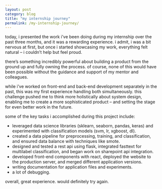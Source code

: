 ```yaml
---
layout: post
category: blog
title: "my internship journey"
permalink: /my-internship-journey/
---
```

today, i presented the work i've been doing during my internship over the past three months, and it was a rewarding experience. i admit, i was a bit nervous at first, but once i started showcasing my work, everything felt natural – i couldn’t help but feel proud.

there’s something incredibly powerful about building a product from the ground up and fully owning the process. of course, none of this would have been possible without the guidance and support of my mentor and colleagues.

while i’ve worked on front-end and back-end development separately in the past, this was my first experience handling both simultaneously. this challenge pushed me to think more holistically about system design, enabling me to create a more sophisticated product – and setting the stage for even better work in the future.

some of the key tasks i accomplished during this project include:
- leveraged data science libraries (sklearn, seaborn, pandas, keras) and experimented with classification models (svm, lr, xgboost, dl).
- created a data pipeline for preprocessing, training, and classification, and ensured data balance with techniques like smote.
- designed and tested a rest api using flask, integrated fasttext for multilabel classification, and began work on sharepoint api integration.
- developed front-end components with react, deployed the website to the production server, and merged different application versions.
- writing documentation for application files and experiments.
- a lot of debugging.

overall, great experience. would definitely try again.